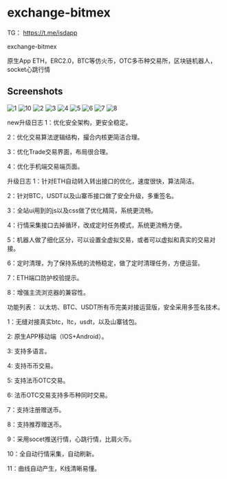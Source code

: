 # exchange-bitmex

TG： https://t.me/isdapp

exchange-bitmex

原生App ETH，ERC2.0，BTC等仿火币，OTC多币种交易所，区块链机器人，socket心跳行情

## Screenshots
![1](1.png)
![10](10.jpg)
![2](2.png)
![3](3.jpg)
![4](4.jpg)
![5](5.jpg)
![6](6.jpg)
![7](7.jpg)
![8](8.jpg)

new升级日志
1：优化安全架构，更安全稳定。

2：优化交易算法逻辑结构，撮合内核更简洁合理。

3：优化Trade交易界面，布局很合理。

4：优化手机端交易端页面。


 升级日志
1：针对ETH自动转入转出接口的优化，速度很快，算法简洁。

2：针对BTC，USDT以及山寨币接口做了安全升级，多重签名。

3：全站ui用到的js以及css做了优化精简，系统更流畅。

4：行情采集接口去掉循环，改成定时任务模式，系统更流畅方便。

5：机器人做了细化区分，可以设置全虚拟交易，或者可以虚拟和真实的交易对接。

6：定时清理，为了保持系统的流畅稳定，做了定时清理任务，方便运营。

7：ETH端口防护校验提示。

8：增强主流浏览器的兼容性。



功能列表：
以太坊、BTC、USDT所有币完美对接运营版，安全采用多签名技术。

1：无缝对接真实btc，ltc，usdt，以及山寨钱包。

2: 原生APP移动端（IOS+Android）。

3: 支持多语言。

4: 支持币币交易。

5: 支持法币OTC交易。

6: 法币OTC交易支持多币种同时交易。

7：支持注册赠送币。

8：支持推荐赠送币。

9：采用socet推送行情，心跳行情，比肩火币。

10：全自动行情采集，自动刷新。

11：曲线自动产生，K线清晰易懂。

